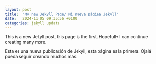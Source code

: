 ```yaml
---
layout: post
title:  "My new Jekyll Page/ Mi nueva página Jekyll"
date:   2024-11-05 09:35:56 +0100
categories: jekyll update
---
```


This is a new Jekyll post, this page is the first. Hopefully I can continue creating many more.

Esta es una nueva publicación de Jekyll, esta página es la primera. Ojalá pueda seguir creando muchos más.
